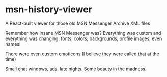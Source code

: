 # msn-history-viewer

A React-built viewer for those old MSN Messenger Archive XML files

Remember how insane MSN Messenger was? Everything was custom and everything was changing: fonts, colors, backgrounds, profile images, even names!

There were even custom emoticons (I believe they were called that at the time)

Small chat windows, ads, late nights. Some beauty in the madness.

